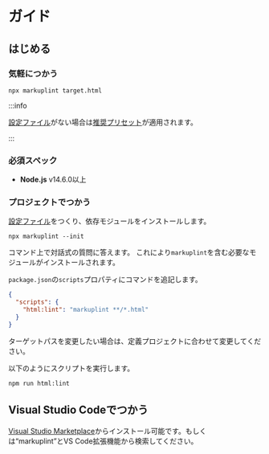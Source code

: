 # ガイド

## はじめる

### 気軽につかう

```shell
npx markuplint target.html
```

:::info

[設定ファイル](/docs/configuration)がない場合は[推奨プリセット](/docs/guides/presets)が適用されます。

:::

### 必須スペック

- **Node.js** v14.6.0以上

### プロジェクトでつかう

[設定ファイル](/docs/configuration)をつくり、依存モジュールをインストールします。

```shell
npx markuplint --init
```

コマンド上で対話式の質問に答えます。
これにより`markuplint`を含む必要なモジュールがインストールされます。

`package.json`の`scripts`プロパティにコマンドを追記します。

```json title="package.json"
{
  "scripts": {
    "html:lint": "markuplint **/*.html"
  }
}
```

ターゲットパスを変更したい場合は、定義プロジェクトに合わせて変更してください。

以下のようにスクリプトを実行します。

```shell npm2yarn
npm run html:lint
```

## Visual Studio Codeでつかう

[Visual Studio Marketplace](https://marketplace.visualstudio.com/items?itemName=yusukehirao.vscode-markuplint)からインストール可能です。もしくは&ldquo;markuplint&rdquo;とVS Code拡張機能から検索してください。
